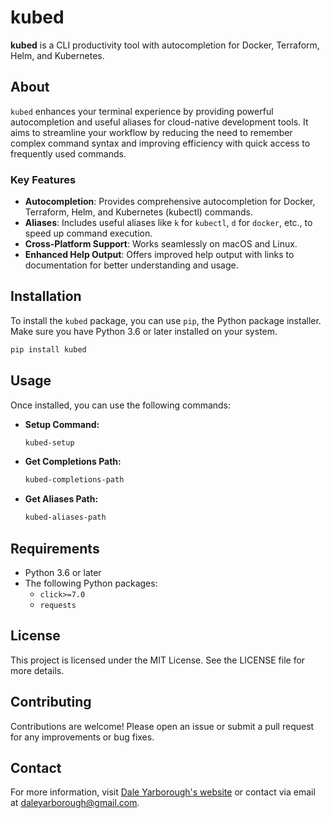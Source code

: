 # kubed

**kubed** is a CLI productivity tool with autocompletion for Docker, Terraform, Helm, and Kubernetes.

## About

`kubed` enhances your terminal experience by providing powerful autocompletion and useful aliases for cloud-native development tools. It aims to streamline your workflow by reducing the need to remember complex command syntax and improving efficiency with quick access to frequently used commands.

### Key Features

- **Autocompletion**: Provides comprehensive autocompletion for Docker, Terraform, Helm, and Kubernetes (kubectl) commands.
- **Aliases**: Includes useful aliases like `k` for `kubectl`, `d` for `docker`, etc., to speed up command execution.
- **Cross-Platform Support**: Works seamlessly on macOS and Linux.
- **Enhanced Help Output**: Offers improved help output with links to documentation for better understanding and usage.

## Installation

To install the `kubed` package, you can use `pip`, the Python package installer. Make sure you have Python 3.6 or later installed on your system.

```bash
pip install kubed
```

## Usage

Once installed, you can use the following commands:

- **Setup Command:**
  ```bash
  kubed-setup
  ```

- **Get Completions Path:**
  ```bash
  kubed-completions-path
  ```

- **Get Aliases Path:**
  ```bash
  kubed-aliases-path
  ```

## Requirements

- Python 3.6 or later
- The following Python packages:
  - `click>=7.0`
  - `requests`

## License

This project is licensed under the MIT License. See the LICENSE file for more details.

## Contributing

Contributions are welcome! Please open an issue or submit a pull request for any improvements or bug fixes.

## Contact

For more information, visit [Dale Yarborough's website](https://cmds.daleyarborough.com) or contact via email at daleyarborough@gmail.com. 